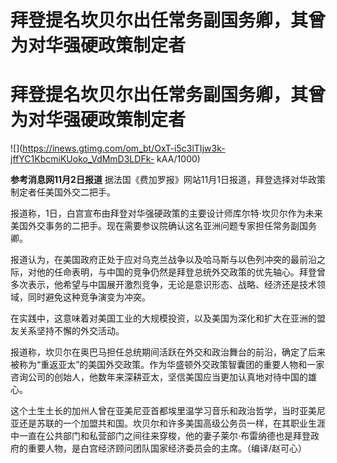# 拜登提名坎贝尔出任常务副国务卿，其曾为对华强硬政策制定者

# 拜登提名坎贝尔出任常务副国务卿，其曾为对华强硬政策制定者

![](https://inews.gtimg.com/om_bt/OxT-i5c3lTIjw3k-jffYC1KbcmiKUoko_VdMmD3LDFk-
kAA/1000)

**参考消息网11月2日报道** 据法国《费加罗报》网站11月1日报道，拜登选择对华政策制定者任美国外交二把手。

报道称，1日，白宫宣布由拜登对华强硬政策的主要设计师库尔特·坎贝尔作为未来美国外交事务的二把手。现在需要参议院确认这名亚洲问题专家担任常务副国务卿。

报道认为，在美国政府正处于应对乌克兰战争以及哈马斯与以色列冲突的最前沿之际，对他的任命表明，与中国的竞争仍然是拜登总统外交政策的优先轴心。拜登曾多次表示，他希望与中国展开激烈竞争，无论是意识形态、战略、经济还是技术领域，同时避免这种竞争演变为冲突。

在实践中，这意味着对美国工业的大规模投资，以及美国为深化和扩大在亚洲的盟友关系坚持不懈的外交活动。

报道称，坎贝尔在奥巴马担任总统期间活跃在外交和政治舞台的前沿，确定了后来被称为“重返亚太”的美国外交政策。作为华盛顿外交政策智囊团的重要人物和一家咨询公司的创始人，他数年来深耕亚太，坚信美国应当更加认真地对待中国的雄心。

这个土生土长的加州人曾在亚美尼亚首都埃里温学习音乐和政治哲学，当时亚美尼亚还是苏联的一个加盟共和国。坎贝尔和许多美国高级公务员一样，在其职业生涯中一直在公共部门和私营部门之间往来穿梭，他的妻子莱尔·布雷纳德也是拜登政府的重要人物，是白宫经济顾问团队国家经济委员会的主席。（编译/赵可心）


